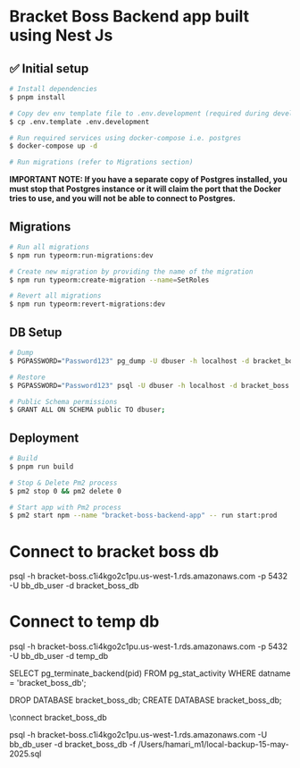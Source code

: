 # Bracket Boss Backend app built using Nest Js

## ✅ Initial setup
```bash
# Install dependencies
$ pnpm install

# Copy dev env template file to .env.development (required during development)
$ cp .env.template .env.development

# Run required services using docker-compose i.e. postgres
$ docker-compose up -d

# Run migrations (refer to Migrations section)
```
**IMPORTANT NOTE: If you have a separate copy of Postgres installed, you must stop that Postgres instance or it will claim the port that the Docker tries to use, and you will not be able to connect to Postgres.**

## Migrations
```bash
# Run all migrations
$ npm run typeorm:run-migrations:dev

# Create new migration by providing the name of the migration
$ npm run typeorm:create-migration --name=SetRoles

# Revert all migrations
$ npm run typeorm:revert-migrations:dev
```



## DB Setup
```bash
# Dump
$ PGPASSWORD="Password123" pg_dump -U dbuser -h localhost -d bracket_boss > bracket_boss_backup.sql

# Restore
$ PGPASSWORD="Password123" psql -U dbuser -h localhost -d bracket_boss -f bracket_boss_backup.sql

# Public Schema permissions
$ GRANT ALL ON SCHEMA public TO dbuser;
```


## Deployment
```bash
# Build
$ pnpm run build

# Stop & Delete Pm2 process
$ pm2 stop 0 && pm2 delete 0

# Start app with Pm2 process
$ pm2 start npm --name "bracket-boss-backend-app" -- run start:prod
```




# Connect to bracket boss db
psql -h bracket-boss.c1i4kgo2c1pu.us-west-1.rds.amazonaws.com -p 5432 -U bb_db_user -d bracket_boss_db



# Connect to temp db
psql -h bracket-boss.c1i4kgo2c1pu.us-west-1.rds.amazonaws.com -p 5432 -U bb_db_user -d temp_db



SELECT pg_terminate_backend(pid)
FROM pg_stat_activity
WHERE datname = 'bracket_boss_db';


DROP DATABASE bracket_boss_db;
CREATE DATABASE bracket_boss_db;

\connect bracket_boss_db


psql -h bracket-boss.c1i4kgo2c1pu.us-west-1.rds.amazonaws.com -U bb_db_user -d bracket_boss_db -f  /Users/hamari_m1/local-backup-15-may-2025.sql